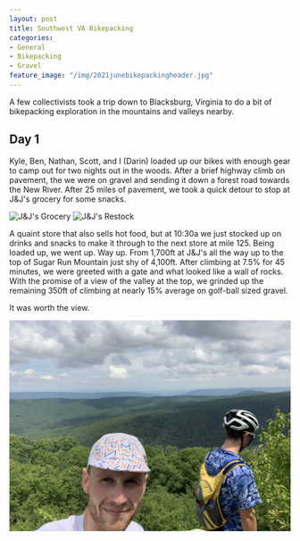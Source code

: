 ```yaml
---
layout: post
title: Southwest VA Bikepacking
categories:
- General
- Bikepacking
- Gravel
feature_image: "/img/2021junebikepackingheader.jpg"
---
```


A few collectivists took a trip down to Blacksburg, Virginia to do a bit of bikepacking exploration in the mountains and valleys nearby. 

Day 1
-----
Kyle, Ben, Nathan, Scott, and I (Darin) loaded up our bikes with enough gear to camp out for two nights out in the woods. After a brief highway climb on pavement, the we were on gravel and sending it down a forest road towards the New River. After 25 miles of pavement, we took a quick detour to stop at J&J's grocery for some snacks. 
 
![J&J's Grocery](https://raw.githubusercontent.com/cvcbike/cvcbike.github.io/master/img/2021junebikepacking/jjgrocery1.jpg "title-1") ![J&J's Restock](https://raw.githubusercontent.com/cvcbike/cvcbike.github.io/master/img/2021junebikepacking/jjgrocery2.jpg "title-2")

A quaint store that also sells hot food, but at 10:30a we just stocked up on drinks and snacks to make it through to the next store at mile 125. 
Being loaded up, we went up. Way up. From 1,700ft at J&J's all the way up to the top of Sugar Run Mountain just shy of 4,100ft. After climbing at 7.5% for 45 minutes, we were greeted with a gate and what looked like a wall of rocks. With the promise of a view of the valley at the top, we grinded up the remaining 350ft of climbing at nearly 15% average on golf-ball sized gravel. 

It was worth the view.

<img src="/img/2021junebikepacking/outlook.JPG"/>
